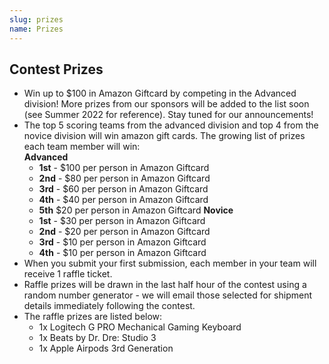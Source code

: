 ```yaml
---
slug: prizes
name: Prizes
---
```


## Contest Prizes

* Win up to $100 in Amazon Giftcard by competing in the Advanced division! More prizes from our sponsors will be added to the list soon (see Summer 2022 for reference). Stay tuned for our announcements!
* The top 5 scoring teams from the advanced division and top 4 from the novice division will win amazon gift cards. The growing list of prizes each team member will win:
  <br>**Advanced**
  * **1st** - $100 per person in Amazon Giftcard
  * **2nd** - $80 per person in Amazon Giftcard
  * **3rd** - $60 per person in Amazon Giftcard
  * **4th** - $40 per person in Amazon Giftcard
  * **5th** $20 per person in Amazon Giftcard
  **Novice**
  * **1st** - $30 per person in Amazon Giftcard
  * **2nd** - $20 per person in Amazon Giftcard
  * **3rd** - $10 per person in Amazon Giftcard
  * **4th** - $10 per person in Amazon Giftcard
* When you submit your first submission, each member in your team will receive 1 raffle ticket.
* Raffle prizes will be drawn in the last half hour of the contest using a random number generator - we will email those selected for shipment details immediately following the contest.
* The raffle prizes are listed below:
  * 1x Logitech G PRO Mechanical Gaming Keyboard
  * 1x Beats by Dr. Dre: Studio 3
  * 1x Apple Airpods 3rd Generation
